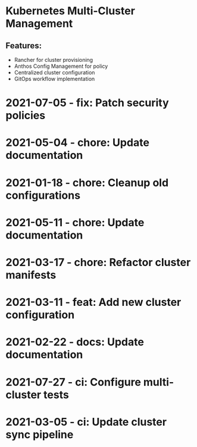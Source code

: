 ﻿# Kubernetes Multi-Cluster Management

## Features:
- Rancher for cluster provisioning
- Anthos Config Management for policy
- Centralized cluster configuration
- GitOps workflow implementation

# 2021-07-05 - fix: Patch security policies

# 2021-05-04 - chore: Update documentation

# 2021-01-18 - chore: Cleanup old configurations

# 2021-05-11 - chore: Update documentation

# 2021-03-17 - chore: Refactor cluster manifests

# 2021-03-11 - feat: Add new cluster configuration

# 2021-02-22 - docs: Update documentation

# 2021-07-27 - ci: Configure multi-cluster tests

# 2021-03-05 - ci: Update cluster sync pipeline
